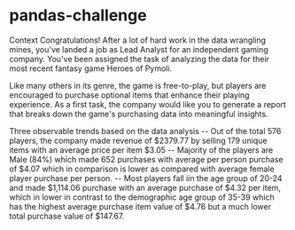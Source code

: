 # pandas-challenge

Context
Congratulations! After a lot of hard work in the data wrangling mines, you've landed a job as Lead Analyst for an independent gaming company. You've been assigned the task of analyzing the data for their most recent fantasy game Heroes of Pymoli.

Like many others in its genre, the game is free-to-play, but players are encouraged to purchase optional items that enhance their playing experience. As a first task, the company would like you to generate a report that breaks down the game's purchasing data into meaningful insights.


 Three observable trends based on the data analysis
 -- Out of the total 576 players, the company made revenue of $2379.77 by selling 179 unique items with an average price per item $3.05 
 -- Majority of the players are Male (84%) which made 652 purchases with average per person purchase of $4.07 which in comparison is lower as compared with average female player purchase per person.
 -- Most players fall iin the age group of 20-24  and made $1,114.06 purchase with an average purchase of $4.32 per item, which in lower in contrast to the demographic age group of 35-39 which has the highest average purchase item value of $4.76 but a much lower total purchase value of $147.67.
 
 
